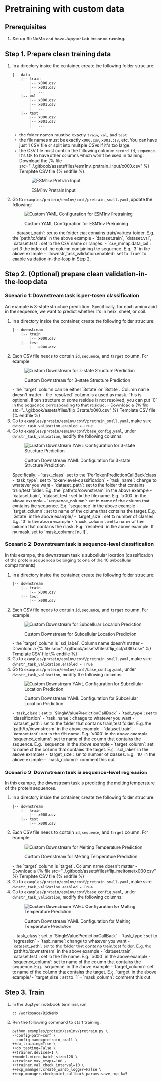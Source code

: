# Pretraining with custom data

## Prerequisites
1. Set up BioNeMo and have Jupyter Lab instance running.  


## Step 1. Prepare clean training data

1. In a directory inside the container, create the following folder structure: 
    ```
    |-- data
        |-- train
            |-- x000.csv
            |-- x001.csv
            |-- ...
        |-- val
            |-- x000.csv
            |-- x001.csv
            |-- ...
        |-- test
            |-- x000.csv
            |-- x001.csv
            |-- ...
    ```
    - the folder names must be exactly `train`, `val`, and `test`
    - the file names must be exactly `x000.csv`, `x001.csv`, etc. You can have just 1 CSV file or split into multiple CSVs if it's too large. 
    - the CSV file must contain the following column: `record_id`, `sequence`. It's OK to have other columns which won't be used in training.  Download the {% file src="../.gitbook/assets/files/esm1nv_pretrain_input/x000.csv" %} Template CSV file {% endfile %}.
        <figure><img src="../.gitbook/assets/images/esm1-pretrain-input.jpg" alt="ESM1nv Pretrain Input"><figcaption><p>ESM1nv Pretrain Input</p></figcaption></figure>
2. Go to `examples/protein/esm1nv/conf/pretrain_small.yaml`, update the following: 
    <figure><img src="../.gitbook/assets/images/esm1-pretrain-custom-yaml.jpg" alt="Custom YAML Configuration for ESM1nv Pretraining"><figcaption><p>Custom YAML Configuration for ESM1nv Pretraining</p></figcaption></figure>
    - `dataset_path`: set to the folder that contains train/val/test folder. E.g. the `path/to/data` in the above example
    - `dataset.train`, `dataset.val`, `dataset.test`: set to the CSV name or ranges. 
    - `csv_mmap.data_col`: set 3 the index of the column containing the sequence. E.g. `3` in the above example
    - `downstr_task_validation.enabled`: set to `True` to enable validation-in-the-loop in Step 2. 

## Step 2. (Optional) prepare clean validation-in-the-loop data


### Scenario 1: Downstream task is per-token classification

An example is 3-state structure prediction. Specifically, for each amino acid in the sequence, we want to predict whether it's in helix, sheet, or coil.

1. In a directory inside the container, create the following folder structure: 
    ```
    |-- downstream
        |-- train
            |-- x000.csv
        |-- test
            |-- x000.csv
    ```
2. Each CSV file needs to contain `id`, `sequence`, and `target` column. For example: 
    <figure><img src="../.gitbook/assets/images/esm1-pretrain-custom-downstream.jpg" alt="Custom Downstream for 3-state Structure Prediction"><figcaption><p>Custom Downstream for 3-state Structure Prediction</p></figcaption></figure>
    - the `target` column can be either `3state` or `8state`. Column name doesn't matter
    - the `resolved` column is a used as mask. This is optional. If teh structure of some residue is not resolved, you can put `0` in the sequence corresponding to that residue.
    - Download a {% file src="../.gitbook/assets/files/flip_3state/x000.csv" %} Template CSV file {% endfile %}
3. Go to `examples/protein/esm1nv/conf/pretrain_small.yaml`, make sure `dwnstr_task_validation.enabled = True` 
4. Go to `examples/protein/esm1nv/conf/base_config.yaml`, under `dwnstr_task_validation`, modify the following columns:
    <figure><img src="../.gitbook/assets/images/esm1-pretrain-custom-downstream-yaml.jpg" alt="Custom Downstream YAML Configuration for 3-state Structure Prediction"><figcaption><p>Custom Downstream YAML Configuration for 3-state Structure Prediction</p></figcaption></figure>
    Specifically: 
        - `task_class`: set to the `PerTokenPredictionCallBack`class
        - `task_type`: set to `token-level-classification`
        - `task_name`: change to whatever you want
        - `dataset_path`: set to the folder that contains train/test folder. E.g. the `path/to/downstream` in the above example
        - `dataset.train`, `dataset.test`: set to the file name. E.g. `x000` in the above example
        - `sequence_column`: set to name of the column that contains the sequence. E.g. `sequence` in the above example
        - `target_column`: set to name of the column that contains the target. E.g. `3state` in the above example/ 
        - `target_size`: set to number of classes. E.g. `3` in the above example
        - `mask_column`: set to name of the column that contains the mask. E.g. `resolved` in the above example. If no mask, set to `mask_column: [null]`. 

### Scenario 2: Downstream task is sequence-level classification
In this example, the downstream task is subcellular location (classification of the protein sequences belonging to one of the 10 subcellular compartments)

1. In a directory inside the container, create the following folder structure: 
    ```
    |-- downstream
        |-- train
            |-- x000.csv
        |-- test
            |-- x000.csv
    ```
2. Each CSV file needs to contain `id`, `sequence`, and `target` column. For example: 
    <figure><img src="../.gitbook/assets/images/esm1-pretrain-custom-downstream-classification.jpg" alt="Custom Downstream for Subcellular Location Prediction"><figcaption><p>Custom Downstream for Subcellular Location Prediction</p></figcaption></figure>
    - the `target` column is `scl_label`. Column name doesn't matter
    - Download a {% file src="../.gitbook/assets/files/flip_scl/x000.csv" %} Template CSV file {% endfile %}
3. Go to `examples/protein/esm1nv/conf/pretrain_small.yaml`, make sure `dwnstr_task_validation.enabled = True` 
4. Go to `examples/protein/esm1nv/conf/base_config.yaml`, under `dwnstr_task_validation`, modify the following columns:
    <figure><img src="../.gitbook/assets/images/esm1-pretrain-custom-downstream-yaml-classification.jpg" alt="Custom Downstream YAML Configuration for Subcellular Location Prediction"><figcaption><p>Custom Downstream YAML Configuration for Subcellular Location Prediction</p></figcaption></figure>
    - `task_class`: set to `SingleValuePredictionCallBack`
    - `task_type`: set to `classification`
    - `task_name`: change to whatever you want
    - `dataset_path`: set to the folder that contains train/test folder. E.g. the `path/to/downstream` in the above example
    - `dataset.train`, `dataset.test`: set to the file name. E.g. `x000` in the above example
    - `sequence_column`: set to name of the column that contains the sequence. E.g. `sequence` in the above example
    - `target_column`: set to name of the column that contains the target. E.g. `scl_label` in the above example/
    - `target_size`: set to number of classes. E.g. `10` in the above example
    - `mask_column`: comment this out. 

### Scenario 3: Downstream task is sequence-level regression
In this example, the downstream task is predicting the melting temperature of the protein sequences.
1. In a directory inside the container, create the following folder structure: 
    ```
    |-- downstream
        |-- train
            |-- x000.csv
        |-- test
            |-- x000.csv
    ```
2. Each CSV file needs to contain `id`, `sequence`, and `target` column. For example:
    <figure><img src="../.gitbook/assets/images/esm1-pretrain-custom-downstream-regression.jpg" alt="Custom Downstream for Melting Temperature Prediction"><figcaption><p>Custom Downstream for Melting Temperature Prediction</p></figcaption></figure>
    - the `target` column is `target`. Column name doesn't matter
    - Download a {% file src="../.gitbook/assets/files/flip_meltome/x000.csv" %} Template CSV file {% endfile %}
3. Go to `examples/protein/esm1nv/conf/pretrain_small.yaml`, make sure `dwnstr_task_validation.enabled = True`
4. Go to `examples/protein/esm1nv/conf/base_config.yaml`, under `dwnstr_task_validation`, modify the following columns:
    <figure><img src="../.gitbook/assets/images/esm1-pretrain-custom-downstream-yaml-regression.jpg" alt="Custom Downstream YAML Configuration for Melting Temperature Prediction"><figcaption><p>Custom Downstream YAML Configuration for Melting Temperature Prediction</p></figcaption></figure>
    - `task_class`: set to `SingleValuePredictionCallBack`
    - `task_type`: set to `regression`
    - `task_name`: change to whatever you want
    - `dataset_path`: set to the folder that contains train/test folder. E.g. the `path/to/downstream` in the above example
    - `dataset.train`, `dataset.test`: set to the file name. E.g. `x000` in the above example
    - `sequence_column`: set to name of the column that contains the sequence. E.g. `sequence` in the above example
    - `target_column`: set to name of the column that contains the target. E.g. `target` in the above example/
    - `target_size`: set to `1`
    - `mask_column`: comment this out. 


## Step 3. Train
1. In the Juptyer notebook terminal, run
    ```shell
    cd /workspace/BioNeMo
    ```
2. Run the following command to start training. 
    ```shell
    python examples/protein/esm1nv/pretrain.py \
    --config-path=conf \
    --config-name=pretrain_small \
    ++do_training=True \
    ++do_testing=False \
    ++trainer.devices=1 \
    ++model.micro_batch_size=128 \
    ++trainer.max_steps=100 \
    ++trainer.val_check_interval=10 \
    ++exp_manager.create_wandb_logger=False \
    ++exp_manager.checkpoint_callback_params.save_top_k=5
    ````
